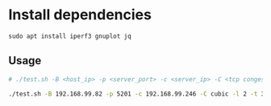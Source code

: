 # Install dependencies
```
sudo apt install iperf3 gnuplot jq
```

## Usage
```bash
# ./test.sh -B <host_ip> -p <server_port> -c <server_ip> -C <tcp congestion> -l <loop times> -t <test second>

./test.sh -B 192.168.99.82 -p 5201 -c 192.168.99.246 -C cubic -l 2 -t 3
```